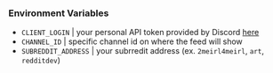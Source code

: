 ### Environment Variables

- `CLIENT_LOGIN`      | your personal API token provided by Discord [here](https://discordapp.com/developers/applications/me)
- `CHANNEL_ID`        | specific channel id on where the feed will show
- `SUBREDDIT_ADDRESS` | your subrredit address (ex. `2meirl4meirl`, `art`, `redditdev`)
